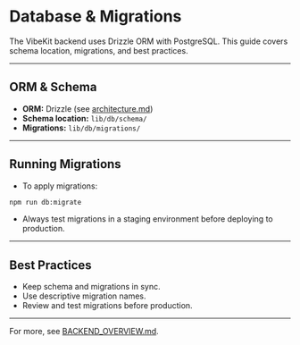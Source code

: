 # Database & Migrations

The VibeKit backend uses Drizzle ORM with PostgreSQL. This guide covers schema location, migrations, and best practices.

---

## ORM & Schema
- **ORM:** Drizzle (see [architecture.md](./architecture.md))
- **Schema location:** `lib/db/schema/`
- **Migrations:** `lib/db/migrations/`

---

## Running Migrations
- To apply migrations:
```sh
npm run db:migrate
```
- Always test migrations in a staging environment before deploying to production.

---

## Best Practices
- Keep schema and migrations in sync.
- Use descriptive migration names.
- Review and test migrations before production.

---

For more, see [BACKEND_OVERVIEW.md](./BACKEND_OVERVIEW.md). 